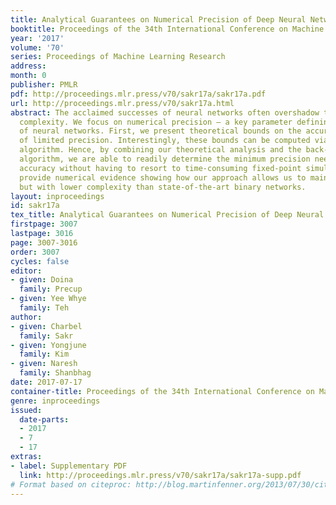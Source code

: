 ```yaml
---
title: Analytical Guarantees on Numerical Precision of Deep Neural Networks
booktitle: Proceedings of the 34th International Conference on Machine Learning
year: '2017'
volume: '70'
series: Proceedings of Machine Learning Research
address: 
month: 0
publisher: PMLR
pdf: http://proceedings.mlr.press/v70/sakr17a/sakr17a.pdf
url: http://proceedings.mlr.press/v70/sakr17a.html
abstract: The acclaimed successes of neural networks often overshadow their tremendous
  complexity. We focus on numerical precision – a key parameter defining the complexity
  of neural networks. First, we present theoretical bounds on the accuracy in presence
  of limited precision. Interestingly, these bounds can be computed via the back-propagation
  algorithm. Hence, by combining our theoretical analysis and the back-propagation
  algorithm, we are able to readily determine the minimum precision needed to preserve
  accuracy without having to resort to time-consuming fixed-point simulations. We
  provide numerical evidence showing how our approach allows us to maintain high accuracy
  but with lower complexity than state-of-the-art binary networks.
layout: inproceedings
id: sakr17a
tex_title: Analytical Guarantees on Numerical Precision of Deep Neural Networks
firstpage: 3007
lastpage: 3016
page: 3007-3016
order: 3007
cycles: false
editor:
- given: Doina
  family: Precup
- given: Yee Whye
  family: Teh
author:
- given: Charbel
  family: Sakr
- given: Yongjune
  family: Kim
- given: Naresh
  family: Shanbhag
date: 2017-07-17
container-title: Proceedings of the 34th International Conference on Machine Learning
genre: inproceedings
issued:
  date-parts:
  - 2017
  - 7
  - 17
extras:
- label: Supplementary PDF
  link: http://proceedings.mlr.press/v70/sakr17a/sakr17a-supp.pdf
# Format based on citeproc: http://blog.martinfenner.org/2013/07/30/citeproc-yaml-for-bibliographies/
---
```


